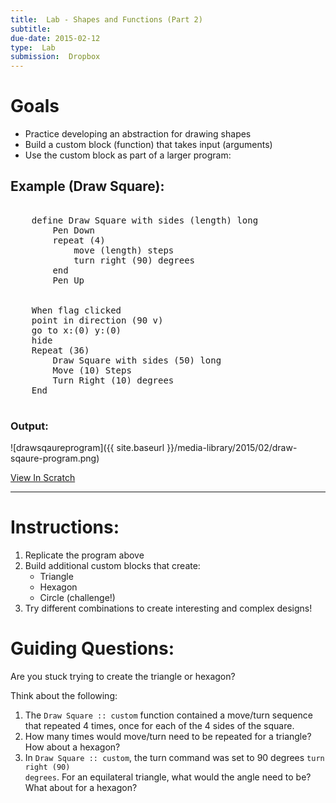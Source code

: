 ```yaml
---
title:  Lab - Shapes and Functions (Part 2)
subtitle: 
due-date: 2015-02-12
type:  Lab
submission:  Dropbox
---
```


# Goals

- Practice developing an abstraction for drawing shapes
- Build a custom block (function) that takes input (arguments)
- Use the custom block as part of a larger program:


## Example (Draw Square):

<pre class="blocks">

    define Draw Square with sides (length) long
        Pen Down
        repeat (4)
            move (length) steps
            turn right (90) degrees
        end
        Pen Up
    

    When flag clicked
    point in direction (90 v)
    go to x:(0) y:(0)
    hide
    Repeat (36)
        Draw Square with sides (50) long
        Move (10) Steps
        Turn Right (10) degrees
    End

</pre>


### Output:

![drawsqaureprogram]({{ site.baseurl }}/media-library/2015/02/draw-sqaure-program.png)


[View In Scratch](http://scratch.mit.edu/projects/47362756/#editor)

---

# Instructions:

1. Replicate the program above
2. Build additional custom blocks that create:
    - Triangle
    - Hexagon
    - Circle (challenge!)
3. Try different combinations to create interesting and complex designs!


# Guiding Questions:

Are you stuck trying to create the triangle or hexagon?

Think about the following:

1. The <code class="blocks">Draw Square :: custom</code> function contained a move/turn sequence that repeated 4 times, once for each of the 4 sides of the square.
2. How many times would move/turn need to be repeated for a triangle?  How about a hexagon?
3. In <code class="blocks">Draw Square :: custom</code>, the turn command was set to 90 degrees <code class="blocks">turn right (90) degrees</code>.  For an equilateral triangle, what would the angle need to be?  What about for a hexagon?



